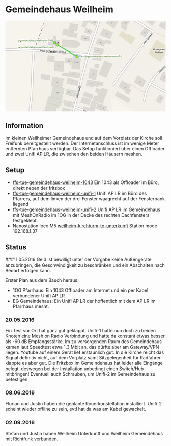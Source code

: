 # Gemeindehaus Weilheim

![](gemeindehaus-weilheim.png)

## Information
Im kleinen Weilheimer Gemeindehaus und auf dem Vorplatz der Kirche soll Freifunk bereitgestellt werden. Der Internetanschluss ist im wenige Meter entfernten Pfarrhaus verfügbar. Das Setup funktioniert über einen Offloader und zwei Unifi AP LR, die zwischen den beiden Häusern meshen.

## Setup

* [ffs-tue-gemeindehaus-weilheim-1043](ffs-tue-gemeindehaus-weilheim-1043.sh) Ein 1043 als Offloader im Büro, direkt neben der fritzbox
* [ffs-tue-gemeindehaus-weilheim-unifi-1](ffs-tue-gemeindehaus-weilheim-unifi-1.sh) Unifi AP LR im Büro des Pfarrers, auf dem linken der drei Fenster waagrecht auf der Fensterbank liegend
* [ffs-tue-gemeindehaus-weilheim-unifi-2](ffs-tue-gemeindehaus-weilheim-unifi-2.sh) Unifi AP LR im Gemeindehaus mit MeshOnRadio im 1OG in der Decke des rechten Dachfensters festgeklebt.
* Nanostation loco M5 [weilheim-kirchturm-to-unterkunft](XW-44D9E7B4E079.cfg) Station mode 192.168.1.37

## Status
###11.05.2016
Geld ist bewilligt unter der Vorgabe keine Außengeräte anzubringen, die Geschwindigkeit zu beschränken und ein Abschalten nach Bedarf erfolgen kann.

Erster Plan aus dem Bauch heraus:

* 1OG Pfarrhaus: Ein 1043 Offloader am Internet und ein per Kabel verbundener Unifi AP LR
* EG Gemeindehaus: Ein Unifi AP LR der hoffentlich mit dem AP LR im Pfarrhaus mesht.

### 20.05.2016
Ein Test vor Ort hat ganz gut geklappt. Unifi-1 hatte nun doch zu beiden Knoten eine Mesh on Radio Verbindung und hatte da konstant etwas besser als -60 dB Empfangsstärke. Im zu versorgenden Raum des Gemeindehaus kamen laut Speedtest etwa 1.3 Mbit an, das dürfte aber am Gateway/VPN liegen. Youtube auf einem Gerät lief erstaunlich gut. In die Kirche reicht das Signal definitiv nicht, auf dem Vorplatz samt Sitzgelegenheit für Radfahrer klappte es aber gut.
Die Fritzbox im Gemeindehaus hat leider alle Eingänge belegt, deswegen bei der Installation unbedingt einen Switch/Hub mitbringen! Eventuell auch Schrauben, um Unifi-2 im Gemeindehaus zu befestigen.

### 08.06.2016
Florian und Justin haben die geplante Rouerkonstellation installiert. Unifi-2 scheint wieder offline zu sein, evtl hat da was am Kabel gewackelt.

### 02.09.2016
Stefan und Justin haben Weilheim Unterkunft und Weilheim Gemeindehaus mit Richtfunk verbunden.
